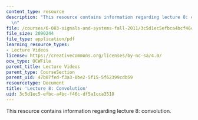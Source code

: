 ```yaml
---
content_type: resource
description: "This resource contains information regarding lecture 8: convolution.\r\
  \n"
file: /courses/6-003-signals-and-systems-fall-2011/3c5d1ec5efbca4bcf46cdf5a1cca3518_MIT6_003F11_lec08.pdf
file_size: 2090244
file_type: application/pdf
learning_resource_types:
- Lecture Videos
license: https://creativecommons.org/licenses/by-nc-sa/4.0/
ocw_type: OCWFile
parent_title: Lecture Videos
parent_type: CourseSection
parent_uid: 47b07fed-f3a3-0be2-5f15-5f62399cdb59
resourcetype: Document
title: 'Lecture 8: Convolution'
uid: 3c5d1ec5-efbc-a4bc-f46c-df5a1cca3518
---
```

This resource contains information regarding lecture 8: convolution.
